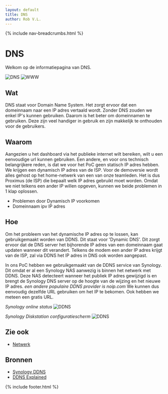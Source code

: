 ```yaml
---
layout: default
title: DNS
author: Rob V.L.
---
```


{% include nav-breadcrumbs.html %}


# DNS

Welkom op de informatiepagina van DNS.

![DNS](/{{site.RepoName}}/media/logo/dns.png)
![WWW](/{{site.RepoName}}/media/logo/www.png)

## Wat
DNS staat voor Domain Name System. Het zorgt ervoor dat een domeinnaam naar een IP adres vertaald wordt.
Zonder DNS zouden we enkel IP's kunnen gebruiken. Daarom is het beter om domeinnamen te gebruiken. Deze zijn veel handiger in gebruik en zijn makkelijk te onthouden voor de gebruikers. 

## Waarom
Aangezien u het dashboard via het publieke internet wilt bereiken, wilt u een eenvoudige url kunnen gebruiken. 
Een andere, en voor ons technisch belangrijkere reden, is dat we voor het PoC geen statisch IP adres hebben. We krijgen een dynamisch IP adres van de ISP. Voor de demoversie wordt alles gehost op het home-netwerk van een van onze teamleden. Het is dus Proximus (de ISP) die bepaalt welk IP adres gebruikt moet worden. Omdat we niet telkens een ander IP willen opgeven, kunnen we beide problemen in 1 klap oplossen.
* Problemen door Dynamisch IP voorkomen 
* Domeinnaam ipv IP adres

## Hoe
Om het probleem van het dynamische IP adres op te lossen, kan gebruikgemaakt worden van DDNS.
Dit staat voor 'Dynamic DNS'. Dit zorgt ervoor dat de DNS server het bijhorende IP adres van een domeinnaam gaat updaten wanneer dit verandert. Telkens de modem een ander IP adres krijgt van de ISP, zal via DDNS het IP adres in DNS ook worden aangepast.

In ons PoC hebben we gebruikgemaakt van de DDNS service van Synology. Dit omdat er al een Synology NAS aanwezig is binnen het netwerk met DDNS. Deze NAS detecteert wanneer het publiek IP adres gewijzigd is en brengt de Synology DNS server op de hoogte van de wijzing en het nieuwe IP adres. _een andere populaire DDNS provider is noip.com_ We kunnen dus eenvoudig dezelfde URL gebruiken om het IP te bekomen. Ook hebben we meteen een gratis URL.


_Synology online status_
![DDNS](/{{site.RepoName}}/media/netwerk/synology-ddns.png)


_Synology Diskstation configuratiescherm_
![DDNS](/{{site.RepoName}}/media/netwerk/ddns.png)

## Zie ook
* [Netwerk](/{{site.RepoName}}/CCS/Netwerk)


## Bronnen 
* [Synology DDNS](https://www.synology.com/nl-nl/knowledgebase/DSM/help/DSM/AdminCenter/connection_ddns)
* [DDNS Explained](https://www.lifewire.com/definition-of-dynamic-dns-816294)

{% include footer.html %}
